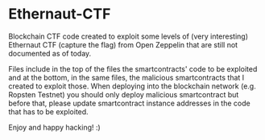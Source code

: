 # Ethernaut-CTF
Blockchain CTF code created to exploit some levels of (very interesting) Ethernaut CTF (capture the flag) from Open Zeppelin that are still not documented as of today.

Files include in the top of the files the smartcontracts' code to be exploited and at the bottom, in the same files, the malicious smartcontracts that I created to exploit those. 
When deploying into the blockchain network (e.g. Ropsten Testnet) you should only deploy malicious smartcontract but before that, please update smartcontract instance addresses in the code that has to be exploited.

Enjoy and happy hacking! :)
